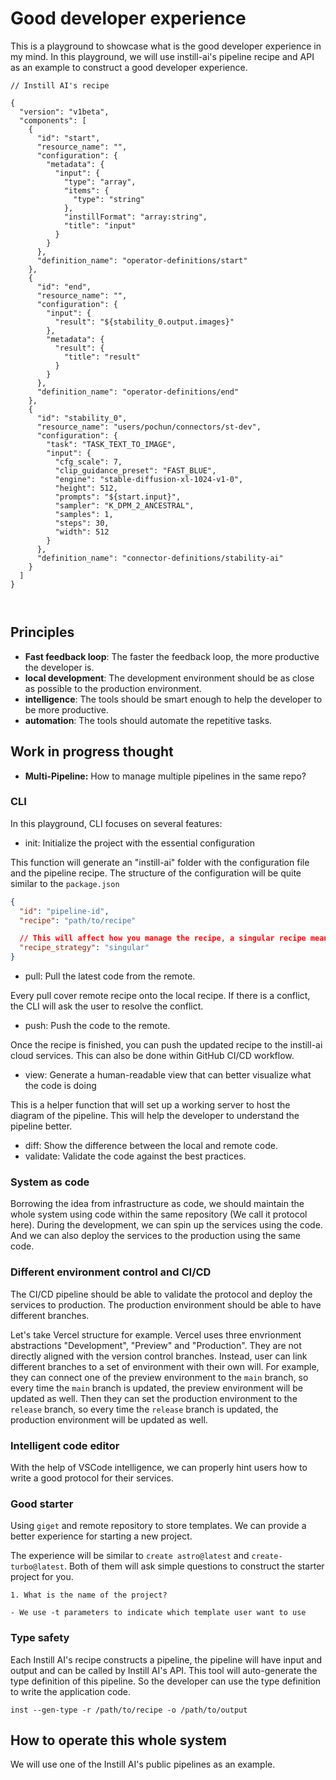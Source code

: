 # Good developer experience

This is a playground to showcase what is the good developer experience in my mind. In this playground, we will use instill-ai's pipeline recipe and API as an example to construct a good developer experience.

```
// Instill AI's recipe

{
  "version": "v1beta",
  "components": [
    {
      "id": "start",
      "resource_name": "",
      "configuration": {
        "metadata": {
          "input": {
            "type": "array",
            "items": {
              "type": "string"
            },
            "instillFormat": "array:string",
            "title": "input"
          }
        }
      },
      "definition_name": "operator-definitions/start"
    },
    {
      "id": "end",
      "resource_name": "",
      "configuration": {
        "input": {
          "result": "${stability_0.output.images}"
        },
        "metadata": {
          "result": {
            "title": "result"
          }
        }
      },
      "definition_name": "operator-definitions/end"
    },
    {
      "id": "stability_0",
      "resource_name": "users/pochun/connectors/st-dev",
      "configuration": {
        "task": "TASK_TEXT_TO_IMAGE",
        "input": {
          "cfg_scale": 7,
          "clip_guidance_preset": "FAST_BLUE",
          "engine": "stable-diffusion-xl-1024-v1-0",
          "height": 512,
          "prompts": "${start.input}",
          "sampler": "K_DPM_2_ANCESTRAL",
          "samples": 1,
          "steps": 30,
          "width": 512
        }
      },
      "definition_name": "connector-definitions/stability-ai"
    }
  ]
}



```

## Principles

- **Fast feedback loop**: The faster the feedback loop, the more productive the developer is.
- **local development**: The development environment should be as close as possible to the production environment.
- **intelligence**: The tools should be smart enough to help the developer to be more productive.
- **automation**: The tools should automate the repetitive tasks.

## Work in progress thought

- **Multi-Pipeline:** How to manage multiple pipelines in the same repo?

### CLI

In this playground, CLI focuses on several features:

- init: Initialize the project with the essential configuration

This function will generate an "instill-ai" folder with the configuration file and the pipeline recipe. The structure of the configuration will be quite similar to the `package.json`

```json
{
  "id": "pipeline-id",
  "recipe": "path/to/recipe"

  // This will affect how you manage the recipe, a singular recipe mean the pipeline recipe is only maintained in one json file. A plural recipe will allow you to use $ref to reference different recipe.
  "recipe_strategy": "singular"
}
```

- pull: Pull the latest code from the remote.

Every pull cover remote recipe onto the local recipe. If there is a conflict, the CLI will ask the user to resolve the conflict.

- push: Push the code to the remote.

Once the recipe is finished, you can push the updated recipe to the instill-ai cloud services. This can also be done within GitHub CI/CD workflow.

- view: Generate a human-readable view that can better visualize what the code is doing

This is a helper function that will set up a working server to host the diagram of the pipeline. This will help the developer to understand the pipeline better.

- diff: Show the difference between the local and remote code.
- validate: Validate the code against the best practices.

### System as code

Borrowing the idea from infrastructure as code, we should maintain the whole system using code within the same repository (We call it protocol here). During the development, we can spin up the services using the code. And we can also deploy the services to the production using the same code.

### Different environment control and CI/CD

The CI/CD pipeline should be able to validate the protocol and deploy the services to production. The production environment should be able to have different branches.

Let's take Vercel structure for example. Vercel uses three envrionment abstractions "Development", "Preview" and "Production". They are not directly aligned with the version control branches. Instead, user can link different branches to a set of environment with their own will. For example, they can connect one of the preview environment to the `main` branch, so every time the `main` branch is updated, the preview environment will be updated as well. Then they can set the production environment to the `release` branch, so every time the `release` branch is updated, the production environment will be updated as well.

### Intelligent code editor

With the help of VSCode intelligence, we can properly hint users how to write a good protocol for their services.

### Good starter

Using `giget` and remote repository to store templates. We can provide a better experience for starting a new project.

The experience will be similar to `create astro@latest` and `create-turbo@latest`. Both of them will ask simple questions to construct the starter project for you.

```
1. What is the name of the project?

- We use -t parameters to indicate which template user want to use
```

### Type safety

Each Instill AI's recipe constructs a pipeline, the pipeline will have input and output and can be called by Instill AI's API. This tool will auto-generate the type definition of this pipeline. So the developer can use the type definition to write the application code.

```
inst --gen-type -r /path/to/recipe -o /path/to/output
```

## How to operate this whole system

We will use one of the Instill AI's public pipelines as an example.
